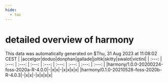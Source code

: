 ```yaml
---
hide:
  - toc
---
```


detailed overview of harmony
============================


This data was automatically generated on $Thu, 31 Aug 2023 at 11:08:02 CEST
| |accelgor|doduo|donphan|gallade|joltik|skitty|swalot|victini|
| :---: | :---: | :---: | :---: | :---: | :---: | :---: | :---: | :---: |
|harmony/1.0.0-20200224-foss-2020a-R-4.0.0|-|x|x|-|x|x|x|x|
|harmony/0.1.0-20210528-foss-2020b-R-4.0.3|-|x|x|-|x|x|x|x|
